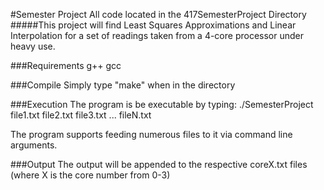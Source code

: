 #Semester Project
All code located in the 417SemesterProject Directory
#####This project will find Least Squares Approximations and Linear Interpolation for a set of readings taken from a 4-core processor under heavy use.

###Requirements
g++
gcc

###Compile
Simply type "make" when in the directory

###Execution
The program is be executable by typing:
./SemesterProject file1.txt file2.txt file3.txt ... fileN.txt

The program supports feeding numerous files to it via command line arguments.

###Output
The output will be appended to the respective coreX.txt files (where X is the core number from 0-3)